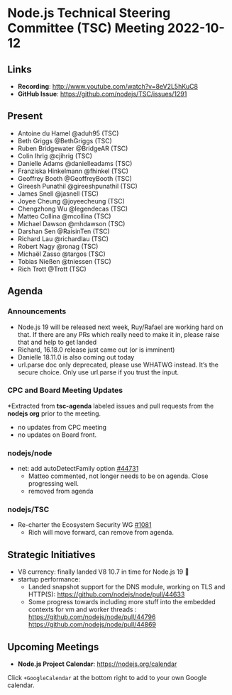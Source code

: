 # Node.js Technical Steering Committee (TSC) Meeting 2022-10-12

## Links

* **Recording**:  <http://www.youtube.com/watch?v=8eV2L5hKuC8>
* **GitHub Issue**: <https://github.com/nodejs/TSC/issues/1291>

## Present

* Antoine du Hamel @aduh95 (TSC)
* Beth Griggs @BethGriggs (TSC)
* Ruben Bridgewater @BridgeAR (TSC)
* Colin Ihrig @cjihrig (TSC)
* Danielle Adams @danielleadams (TSC)
* Franziska Hinkelmann @fhinkel (TSC)
* Geoffrey Booth @GeoffreyBooth (TSC)
* Gireesh Punathil @gireeshpunathil (TSC)
* James Snell @jasnell (TSC)
* Joyee Cheung @joyeecheung (TSC)
* Chengzhong Wu @legendecas (TSC)
* Matteo Collina @mcollina (TSC)
* Michael Dawson @mhdawson (TSC)
* Darshan Sen @RaisinTen (TSC)
* Richard Lau @richardlau (TSC)
* Robert Nagy @ronag (TSC)
* Michaël Zasso @targos (TSC)
* Tobias Nießen @tniessen (TSC)
* Rich Trott @Trott (TSC)

## Agenda

### Announcements

* Node.js 19 will be released next week, Ruy/Rafael are working hard
  on that. If there are any
  PRs which really need to make it in, please raise that and help to get landed
* Richard, 16.18.0 release just came out (or is imminent)
* Danielle 18.11.0 is also coming out today
* url.parse doc only deprecated, please use WHATWG instead. It’s the
  secure choice. Only use url.parse if you trust the input.

### CPC and Board Meeting Updates

*Extracted from **tsc-agenda** labeled issues and pull requests from the **nodejs org** prior to the meeting.

* no updates from CPC meeting
* no updates on Board front.

### nodejs/node

* net: add autoDetectFamily option [#44731](https://github.com/nodejs/node/pull/44731)
  * Matteo commented, not longer needs to be on agenda. Close progressing well.
  * removed from agenda

### nodejs/TSC

* Re-charter the Ecosystem Security WG [#1081](https://github.com/nodejs/TSC/issues/1081)
  * Rich will move forward, can remove from agenda.

## Strategic Initiatives

* V8 currency: finally landed V8 10.7 in time for Node.js 19 🎉
* startup performance:
  * Landed snapshot support for the DNS module, working on TLS and HTTP(S): <https://github.com/nodejs/node/pull/44633>
  * Some progress towards including more stuff into the embedded contexts for vm and worker threads : <https://github.com/nodejs/node/pull/44796> <https://github.com/nodejs/node/pull/44869>

## Upcoming Meetings

* **Node.js Project Calendar**: <https://nodejs.org/calendar>

Click `+GoogleCalendar` at the bottom right to add to your own Google calendar.
